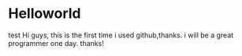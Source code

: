 # Helloworld
test
Hi guys, this is the first time i used github,thanks.
i will be a great programmer one day.
thanks!
